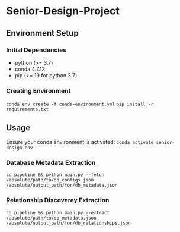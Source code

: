 # Senior-Design-Project

## Environment Setup
### Initial Dependencies
  - python (>= 3.7)
  - conda 4.7.12
  - pip (>= 19 for python 3.7)
  
### Creating Environment
`conda env create -f conda-environment.yml`
`pip install -r requirements.txt`

## Usage
Ensure your conda environment is activated: `conda activate senior-design-env` 

### Database Metadata Extraction
`cd pipeline && python main.py --fetch /absolute/path/to/db_configs.json /absolute/output_path/for/db_metadata.json`

### Relationship Discoverey Extraction
`cd pipeline && python main.py --extract /absolute/path/to/db_metadata.json /absolute/output_path/for/db_relationships.json`

